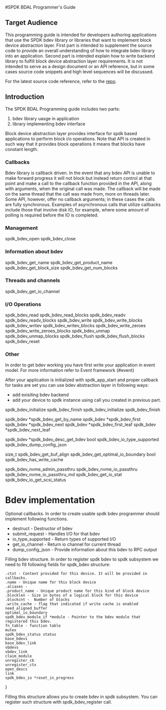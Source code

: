 #SPDK BDAL Programmer's Guide

## Target Audience

This programming guide is intended for developers authoring applications that use the SPDK
bdev library or libraries that want to implement block device abstraction layer.
First part is intended to supplement the source code to provide an overall understanding of how to
integrate bdev library into an application. Second part is intended explain how to write backend
library to fulfill block device abstraction layer requirements. It is not intended to serve as a design
document or an API reference, but in some cases source code snippets and high level sequences
will be discussed.

For the latest source code reference, refer to the [repo](https://github.com/spdk).

## Introduction

The SPDK BDAL Programming guide includes two parts:

1. bdev library uasge in application
2. library implementing bdev interface

Block device abstraction layer provides interface for spdk based applications to perform block i/o operations.
Note that API is created in such way that it provides block operations it means that blocks have constant length.


### Callbacks

Bdev library is callback driven. In the event that any bdev API is unable to make forward progress it will not block
but instead return control at that point and make a call to the callback function provided in the API, along with
arguments, when the original call was made. The callback will be made on the same thread that the call was made from, more on
threads later. Some API, however, offer no callback arguments; in these cases the calls are fully synchronous. Examples of
asynchronous calls that utilize callbacks include those that involve disk IO, for example, where some amount of polling
is required before the IO is completed.

### Management

spdk_bdev_open
spdk_bdev_close


### Information about bdev

spdk_bdev_get_name
spdk_bdev_get_product_name
spdk_bdev_get_block_size
spdk_bdev_get_num_blocks


### Threads and channels

spdk_bdev_get_io_channel


### I/O Operations

spdk_bdev_read
spdk_bdev_read_blocks
spdk_bdev_readv
spdk_bdev_readv_blocks
spdk_bdev_write
spdk_bdev_write_blocks
spdk_bdev_writev
spdk_bdev_writev_blocks
spdk_bdev_write_zeroes
spdk_bdev_write_zeroes_blocks
spdk_bdev_unmap
spdk_bdev_unmap_blocks
spdk_bdev_flush
spdk_bdev_flush_blocks
spdk_bdev_reset

### Other

In order to get bdev working you have first write your application in event model. For more information refer to Event framework {#event}


After your application is initialized with spdk_app_start and proper callback for tasks are set you can use bdev abstraction layer in following ways:
- add exisiting bdev backend
- add your device to spdk instance using call you created in previous part.

spdk_bdev_initialize
spdk_bdev_finish
spdk_bdev_initialize
spdk_bdev_finish

spdk_bdev *spdk_bdev_get_by_name
spdk_bdev *spdk_bdev_first
spdk_bdev *spdk_bdev_next
spdk_bdev *spdk_bdev_first_leaf
spdk_bdev *spdk_bdev_next_leaf

spdk_bdev *spdk_bdev_desc_get_bdev
bool spdk_bdev_io_type_supported
spdk_bdev_dump_config_json

size_t spdk_bdev_get_buf_align
spdk_bdev_get_optimal_io_boundary
bool spdk_bdev_has_write_cache

spdk_bdev_nvme_admin_passthru
spdk_bdev_nvme_io_passthru
spdk_bdev_nvme_io_passthru_md
spdk_bdev_get_io_stat
spdk_bdev_io_get_scsi_status

# Bdev implementation

Optional callbacks. In order to create usable spdk bdev programmer should implement following functions.
 - destruct - Destructor of bdev
 - submit_request - Handles I/O for that bdev
 - io_type_supported - Return types of supported I/O
 - get_io_channel - Return io channel for current thread
 - dump_config_json - Provide information about this bdev to RPC output


Filling bdev structure. In order to register spdk bdev to spdk subsystem we need to fill following fields for spdk_bdev structure:

	.ctxt - Context provided for this device. It will be provided in callbacks.
	.name - Unique name for this block device
    .aliases -
    .product_name - Unique product name for this kind of block device
    .blocklen - Size in bytes of a logical block for this device
    .blockcnt -  Number of blocks
    .write_cache - flag that indicated if write cache is enabled
	need_aligned_buffer
	optimal_io_boundary
    spdk_bdev_module_if *module - Pointer to the bdev module that registered this bdev.
    fn_table - function table
    mutex
    spdk_bdev_status status
    base_bdevs
    base_bdev_link
    vbdevs
    vbdev_link
    claim_module
    unregister_cb
    unregister_ctx
    open_descs
    link
    spdk_bdev_io *reset_in_progress
}

Filling this structure allows you to create bdev in spdk subsystem. You can register such structure with spdk_bdev_register call.
